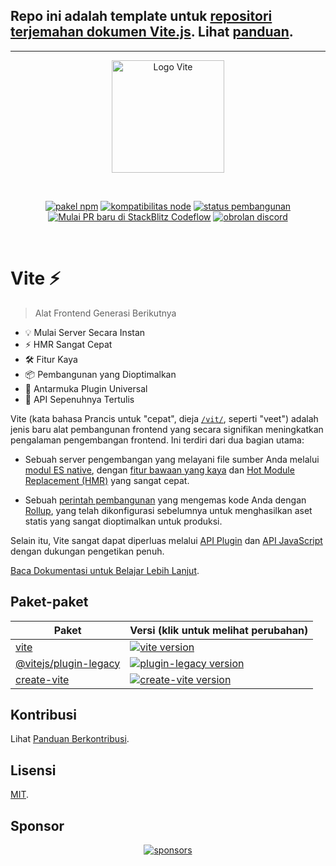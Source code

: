 
<!-- Anda dapat menghapus pemberitahuan berikut dari fork Anda -->
## Repo ini adalah template untuk [repositori terjemahan dokumen Vite.js](https://github.com/vitejs?q=docs). Lihat [panduan](/.github/CONTRIBUTING.md).

---

<p align="center">
  <a href="https://vitejs.dev" target="_blank" rel="noopener noreferrer">
    <img width="180" src="https://vitejs.dev/logo.svg" alt="Logo Vite">
  </a>
</p>
<br/>
<p align="center">
  <a href="https://npmjs.com/package/vite"><img src="https://img.shields.io/npm/v/vite.svg" alt="pakel npm"></a>
  <a href="https://nodejs.org/en/about/previous-releases"><img src="https://img.shields.io/node/v/vite.svg" alt="kompatibilitas node"></a>
  <a href="https://github.com/vitejs/vite/actions/workflows/ci.yml"><img src="https://github.com/vitejs/vite/actions/workflows/ci.yml/badge.svg?branch=main" alt="status pembangunan"></a>
  <a href="https://pr.new/vitejs/vite"><img src="https://developer.stackblitz.com/img/start_pr_dark_small.svg" alt="Mulai PR baru di StackBlitz Codeflow"></a>
  <a href="https://chat.vitejs.dev"><img src="https://img.shields.io/badge/chat-discord-blue?style=flat&logo=discord" alt="obrolan discord"></a>
</p>
<br/>

# Vite ⚡

> Alat Frontend Generasi Berikutnya

- 💡 Mulai Server Secara Instan
- ⚡️ HMR Sangat Cepat
- 🛠️ Fitur Kaya
- 📦 Pembangunan yang Dioptimalkan
- 🔩 Antarmuka Plugin Universal
- 🔑 API Sepenuhnya Tertulis

Vite (kata bahasa Prancis untuk "cepat", dieja [`/vit/`](https://cdn.jsdelivr.net/gh/vitejs/vite@main/docs/public/vite.mp3), seperti "veet") adalah jenis baru alat pembangunan frontend yang secara signifikan meningkatkan pengalaman pengembangan frontend. Ini terdiri dari dua bagian utama:

- Sebuah server pengembangan yang melayani file sumber Anda melalui [modul ES native](https://developer.mozilla.org/en-US/docs/Web/JavaScript/Guide/Modules), dengan [fitur bawaan yang kaya](https://vitejs.dev/guide/features.html) dan [Hot Module Replacement (HMR)](https://vitejs.dev/guide/features.html#hot-module-replacement) yang sangat cepat.

- Sebuah [perintah pembangunan](https://vitejs.dev/guide/build.html) yang mengemas kode Anda dengan [Rollup](https://rollupjs.org), yang telah dikonfigurasi sebelumnya untuk menghasilkan aset statis yang sangat dioptimalkan untuk produksi.

Selain itu, Vite sangat dapat diperluas melalui [API Plugin](https://vitejs.dev/guide/api-plugin.html) dan [API JavaScript](https://vitejs.dev/guide/api-javascript.html) dengan dukungan pengetikan penuh.

[Baca Dokumentasi untuk Belajar Lebih Lanjut](https://vitejs.dev).

## Paket-paket

| Paket                                           | Versi (klik untuk melihat perubahan)                                                                                               |
| ----------------------------------------------- | :-------------------------------------------------------------------------------------------------------------------------------- |
| [vite](packages/vite)                           | [![vite version](https://img.shields.io/npm/v/vite.svg?label=%20)](packages/vite/CHANGELOG.md)                                    |
| [@vitejs/plugin-legacy](packages/plugin-legacy) | [![plugin-legacy version](https://img.shields.io/npm/v/@vitejs/plugin-legacy.svg?label=%20)](packages/plugin-legacy/CHANGELOG.md) |
| [create-vite](packages/create-vite)             | [![create-vite version](https://img.shields.io/npm/v/create-vite.svg?label=%20)](packages/create-vite/CHANGELOG.md)               |

## Kontribusi

Lihat [Panduan Berkontribusi](CONTRIBUTING.md).

## Lisensi

[MIT](LICENSE).

## Sponsor

<p align="center">
  <a target="_blank" href="https://github.com/sponsors/yyx990803">
    <img alt="sponsors" src="https://sponsors.vuejs.org/vite.svg">
  </a>
</p>
